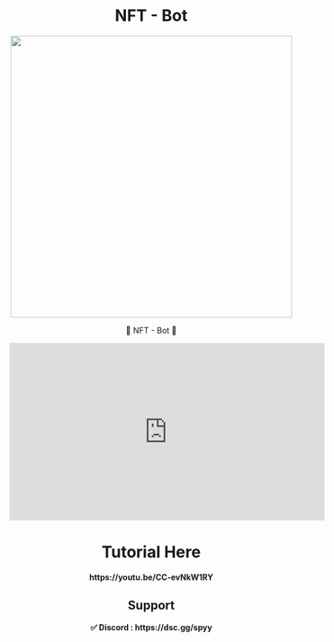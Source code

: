 <h1 align="center"><strong>NFT - Bot</strong></h1>
<p align="center"> <img src="https://media4.giphy.com/media/ho0xXatV7b3Fo1ZRXN/giphy.gif", width="500", height="500"></p>
<p align="center">🎨 NFT - Bot 🎨</p>

<embed width="560" height="315" src="https://www.youtube.com/watch?v=g0CAi696ZO8"></embed>


<h1 align="center"> Tutorial Here </h1>
<p align="center"><strong>https://youtu.be/CC-evNkW1RY</p>


<h2 align= "center">Support</h2>
<p align="center"><strong>✅ Discord : https://dsc.gg/spyy</strong><p> 

